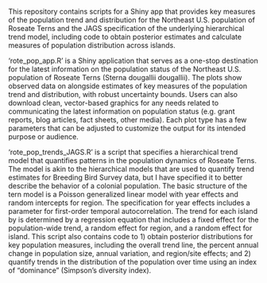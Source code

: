 This repository contains scripts for a Shiny app that provides key measures of the population trend and distribution for the Northeast U.S. population of Roseate Terns and the JAGS specification of the underlying hierarchical trend model, including code to obtain posterior estimates and calculate measures of population distribution across islands. 

‘rote_pop_app.R’ is a Shiny application that serves as a one-stop destination for the latest information on the population status of the Northeast U.S. population of Roseate Terns (Sterna dougallii dougallii). The plots show observed data on alongside estimates of key measures of the population trend and distribution, with robust uncertainty bounds. Users can also download clean, vector-based graphics for any needs related to communicating the latest information on population status (e.g. grant reports, blog articles, fact sheets, other media). Each plot type has a few parameters that can be adjusted to customize the output for its intended purpose or audience.

‘rote_pop_trends_JAGS.R’ is a script that specifies a hierarchical trend model that quantifies patterns in the population dynamics of Roseate Terns. The model is akin to the hierarchical models that are used to quantify trend estimates for Breeding Bird Survey data, but I have specified it to better describe the behavior of a colonial population. The basic structure of the tern model is a Poisson generalized linear model with year effects and random intercepts for region. The specification for year effects includes a parameter for first-order temporal autocorrelation. The trend for each island by is determined by a regression equation that includes a fixed effect for the population-wide trend, a random effect for region, and a random effect for island. This script also contains code to 1) obtain posterior distributions for key 
population measures, including the overall trend line, the percent annual change in population size, annual variation, and region/site effects; and 2) quantify trends in the distribution of the population over time using an index of “dominance” (Simpson’s diversity index).

